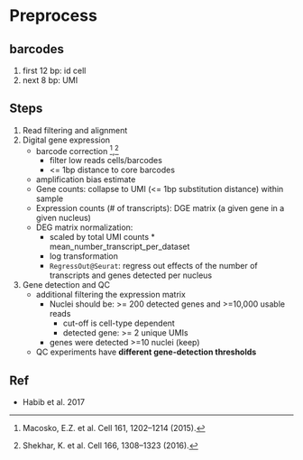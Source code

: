 # Preprocess 
## barcodes
1. first 12 bp: id cell
2. next 8 bp: UMI 

## Steps 

1. Read filtering and alignment 
2. Digital gene expression 
   * barcode correction [^1],[^2]
	 * filter low reads cells/barcodes
     * <= 1bp distance to core barcodes
   * amplification bias estimate 
   * Gene counts: collapse to UMI (<= 1bp substitution distance) within sample 
   * Expression counts (# of transcripts): DGE matrix (a given gene in a given nucleus) 
   * DEG matrix normalization:
	 * scaled by total  UMI counts * mean_number_transcript_per_dataset
	 * log transformation 
	 * `RegressOut@Seurat`: regress out effects of the number of transcripts and genes detected per nucleus 
3. Gene detection and QC 
   * additional filtering the expression matrix 
	 * Nuclei should be: >= 200 detected genes and >=10,000 usable reads 
	   * cut-off is cell-type dependent 
	   * detected gene: >= 2 unique UMIs 
	 * genes were detected >=10 nuclei (keep) 
   * QC experiments have **different gene-detection thresholds**

## Ref
* Habib et al. 2017 

[^1]: Macosko, E.Z. et al. Cell 161, 1202–1214 (2015).
[^2]: Shekhar, K. et al. Cell 166, 1308–1323 (2016).
